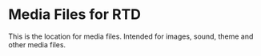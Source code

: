 # Media Files for RTD

This is the location for media files. Intended for images, sound, theme and other media files. 
